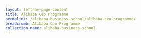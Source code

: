 ```yaml
---
layout: leftnav-page-content
title: Alibaba Ceo Programme
permalink: /alibaba-business-school/alibaba-ceo-programme/
breadcrumb: Alibaba Ceo Programme
collection_name: alibaba-business-school
---
```

